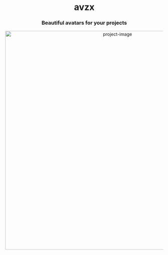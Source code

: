 <h1 align="center">avzx</h1>
<h3 align="center">Beautiful avatars for your projects</h3>

<div align="center"><img width="700" src="https://avzx.vercel.app/og.webp" alt="project-image"></div>
